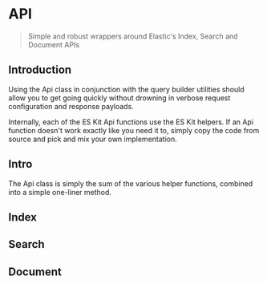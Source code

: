 # API

> Simple and robust wrappers around Elastic's Index, Search and Document APIs

## Introduction

Using the Api class in conjunction with the query builder utilities should allow you to get going quickly without drowning in verbose request configuration and response payloads.

Internally, each of the ES Kit Api functions use the ES Kit helpers. If an Api function doesn't work exactly like you need it to, simply copy the code from source and pick and mix your own implementation.

## Intro

The Api class is simply the sum of the various helper functions, combined into a simple one-liner method.

## Index

## Search

## Document
